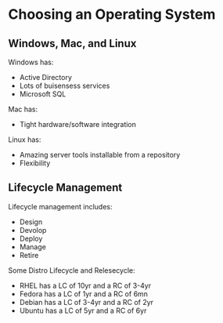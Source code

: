 Choosing an Operating System
============================

Windows, Mac, and Linux
-----------------------

Windows has:

- Active Directory
- Lots of buisensess services
- Microsoft SQL

Mac has:

- Tight hardware/software integration

Linux has:

- Amazing server tools installable from a repository
- Flexibility

Lifecycle Management
--------------------

Lifecycle management includes:

- Design
- Devolop
- Deploy
- Manage
- Retire

Some Distro Lifecycle and Relesecycle:

- RHEL has a LC of 10yr and a RC of 3-4yr
- Fedora has a LC of 1yr and a RC of 6mn
- Debian has a LC of 3-4yr and a RC of 2yr
- Ubuntu has a LC of 5yr and a RC of 6yr
